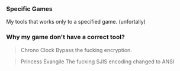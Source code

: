 ### Specific Games
My tools that works only to a specified game. (unfortally)


### Why my game don't have a correct tool?

> Chrono Clock
Bypass the fucking encryption.


> Princess Evangile
The fucking SJIS encoding changed to ANSI